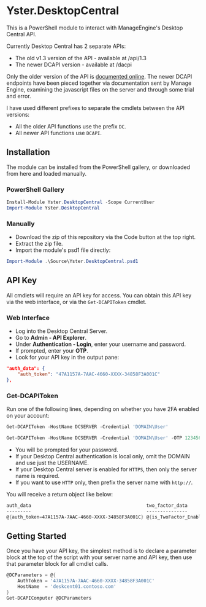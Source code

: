 # Yster.DesktopCentral

This is a PowerShell module to interact with ManageEngine's Desktop Central API.

Currently Desktop Central has 2 separate APIs:

* The old v1.3 version of the API - available at /api/1.3
* The newer DCAPI version - available at /dacpi

Only the older version of the API is [documented online](https://www.manageengine.com/products/desktop-central/api/index.html). The newer DCAPI endpoints have been pieced together via documentation sent by Manage Engine, examining the javascript files on the server and through some trial and error.

I have used different prefixes to separate the cmdlets between the API versions:

* All the older API functions use the prefix ```DC```.
* All newer API functions use ```DCAPI```.

## Installation

The module can be installed from the PowerShell gallery, or downloaded from here and loaded manually.

### PowerShell Gallery

```powershell
Install-Module Yster.DesktopCentral -Scope CurrentUser
Import-Module Yster.DesktopCentral
```

### Manually

* Download the zip of this repository via the Code button at the top right.
* Extract the zip file.
* Import the module's psd1 file directly:

```powershell
Import-Module .\Source\Yster.DesktopCentral.psd1
```

## API Key

All cmdlets will require an API key for access. You can obtain this API key via the web interface, or via the ```Get-DCAPIToken``` cmdlet.

### Web Interface

* Log into the Desktop Central Server.
* Go to **Admin - API Explorer**.
* Under **Authentication - Login**, enter your username and password.
* If prompted, enter your **OTP**.
* Look for your API key in the output pane:

```json
"auth_data": {
    "auth_token": "47A1157A-7AAC-4660-XXXX-34858F3A001C"
},
```

### Get-DCAPIToken

Run one of the following lines, depending on whether you have 2FA enabled on your account:

```powershell
Get-DCAPIToken -HostName DCSERVER -Credential 'DOMAIN\User'
```

```powershell
Get-DCAPIToken -HostName DCSERVER -Credential 'DOMAIN\User' -OTP 123456
```

* You will be prompted for your password.
* If your Desktop Central authentication is local only, omit the DOMAIN and use just the USERNAME.
* If your Desktop Central server is enabled for ```HTTPS```, then only the server name is required.
* If you want to use ```HTTP``` only, then prefix the server name with ```http://```.

You will receive a return object like below:

```powershell
auth_data                                          two_factor_data               user_data
---------                                          ---------------               ---------
@{auth_token=47A1157A-7AAC-4660-XXXX-34858F3A001C} @{is_TwoFactor_Enabled=False} @{auth_type=Local Authentication; user_id=1; u...
```

## Getting Started

Once you have your API key, the simplest method is to declare a parameter block at the top of the script with your server name and API key, then use that parameter block for all cmdlet calls.

```powershell
@DCParameters = @{
    AuthToken = '47A1157A-7AAC-4660-XXXX-34858F3A001C'
    HostName  = 'deskcent01.contoso.com'
}
Get-DCAPIComputer @DCParameters
```
